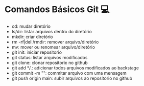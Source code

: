 # Comandos Básicos Git :computer:
- cd: mudar diretório
- ls/dir: listar arquivos dentro do diretório
- mkdir: criar diretório
- rm -rf|del /rmdir: remover arquivo/diretório
- mv: mover ou renomear arquivo/diretório
- git init: iniciar repositorio
- git status: listar arquivos modificados
- git clone: clonar repositorio no github
- git add */.: adicionar todos arquivos modificados ao backstage
- git commit -m "": commitar arquivo com uma mensagem
- git push origin main: subir arquivos ao repositorio no github
